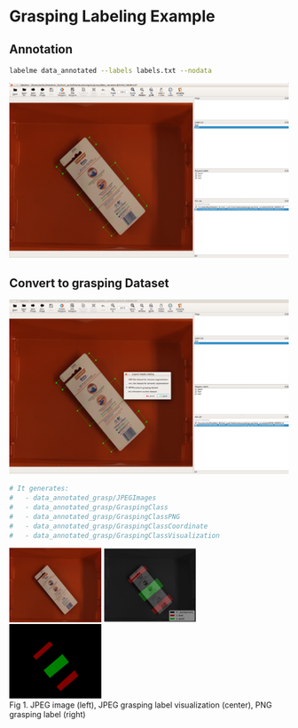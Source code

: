 # Grasping Labeling Example

## Annotation

```bash
labelme data_annotated --labels labels.txt --nodata
```

![](.readme/annotation.png)

## Convert to grasping Dataset

![](.readme/convert.png)

```bash
# It generates:
#   - data_annotated_grasp/JPEGImages
#   - data_annotated_grasp/GraspingClass
#   - data_annotated_grasp/GraspingClassPNG
#   - data_annotated_grasp/GraspingClassCoordinate
#   - data_annotated_grasp/GraspingClassVisualization
```

<img src="data_annotated_grasp/JPEGImages/2018_000002.jpg" width="33%" /> <img src="data_annotated_grasp/GraspingClassVisualization/2018_000002.jpg" width="33%" /> <img src="data_annotated_grasp/GraspingClassPNG/2018_000002.png" width="33%" />  
Fig 1. JPEG image (left), JPEG grasping label visualization (center), PNG grasping label (right)
